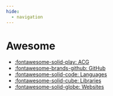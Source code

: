 ```yaml
---
hide:
  - navigation
---
```


# Awesome

<!-- markdownlint-disable MD033 -->
<div class="cards grid links" markdown>

- [:fontawesome-solid-play: ACG](./acg.md)
- [:fontawesome-brands-github: GitHub](./github.md)
- [:fontawesome-solid-code: Languages](./languages.md)
- [:fontawesome-solid-cube: Libraries](./libraries.md)
- [:fontawesome-solid-globe: Websites](./websites.md)

</div>
